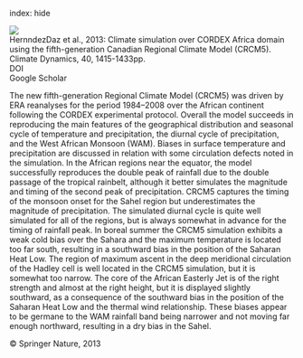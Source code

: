 index: hide

<div class="Citation">
    <div class="Citation-thumb CitationThumb-linked"  data-href="https://doi.org/10.1007/s00382-012-1387-z">
      <img src="https://static.claimspace.cloud/climate-study-static/refs/thumbs/9/HernndezDaz_et_al_2013-thumb.png" />
    </div>

  <div class="Citation-body">
    <div class="Citation-text">HernndezDaz et al., 2013: Climate simulation over CORDEX Africa domain using the fifth-generation Canadian Regional Climate Model (CRCM5). <span class="Article-journal">Climate Dynamics, </span><span class="Article-volume">40, </span>1415-1433pp.</div>
    <div class="Citation-links">
      <div class="CitationLink" data-href="https://doi.org/10.1007/s00382-012-1387-z">
        <div class="CitationLink-icon CitationLink-Doi"></div>
        <div class="CitationLink-text">DOI</div>
      </div>
      <div class="CitationLink" data-href="https://scholar.google.com/scholar?q=10.1007/s00382-012-1387-z">
        <div class="CitationLink-icon CitationLink-Scholar"></div>
        <div class="CitationLink-text">Google Scholar</div>
      </div>
    </div>
  </div>
</div>

The new fifth-generation Regional Climate Model (CRCM5) was driven by ERA reanalyses for the period 1984–2008 over the African continent following the CORDEX experimental protocol. Overall the model succeeds in reproducing the main features of the geographical distribution and seasonal cycle of temperature and precipitation, the diurnal cycle of precipitation, and the West African Monsoon (WAM). Biases in surface temperature and precipitation are discussed in relation with some circulation defects noted in the simulation. In the African regions near the equator, the model successfully reproduces the double peak of rainfall due to the double passage of the tropical rainbelt, although it better simulates the magnitude and timing of the second peak of precipitation. CRCM5 captures the timing of the monsoon onset for the Sahel region but underestimates the magnitude of precipitation. The simulated diurnal cycle is quite well simulated for all of the regions, but is always somewhat in advance for the timing of rainfall peak. In boreal summer the CRCM5 simulation exhibits a weak cold bias over the Sahara and the maximum temperature is located too far south, resulting in a southward bias in the position of the Saharan Heat Low. The region of maximum ascent in the deep meridional circulation of the Hadley cell is well located in the CRCM5 simulation, but it is somewhat too narrow. The core of the African Easterly Jet is of the right strength and almost at the right height, but it is displayed slightly southward, as a consequence of the southward bias in the position of the Saharan Heat Low and the thermal wind relationship. These biases appear to be germane to the WAM rainfall band being narrower and not moving far enough northward, resulting in a dry bias in the Sahel.

<div class="Citation-copy">
&copy; Springer Nature, 2013
</div>